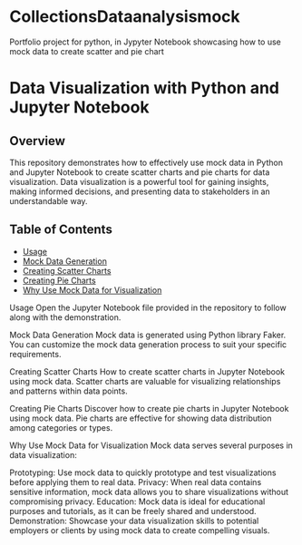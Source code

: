 # CollectionsDataanalysismock
Portfolio project for python, in Jypyter Notebook showcasing how to use mock data to create scatter and pie chart

# Data Visualization with Python and Jupyter Notebook

## Overview

This repository demonstrates how to effectively use mock data in Python and Jupyter Notebook to create scatter charts and pie charts for data visualization. Data visualization is a powerful tool for gaining insights, making informed decisions, and presenting data to stakeholders in an understandable way.

## Table of Contents

- [Usage](#usage)
- [Mock Data Generation](#mock-data-generation)
- [Creating Scatter Charts](#creating-scatter-charts)
- [Creating Pie Charts](#creating-pie-charts)
- [Why Use Mock Data for Visualization](#why-use-mock-data-for-visualization)

Usage
Open the Jupyter Notebook file provided in the repository to follow along with the demonstration.

Mock Data Generation
Mock data is generated using Python library Faker. You can customize the mock data generation process to suit your specific requirements.

Creating Scatter Charts
How to create scatter charts in Jupyter Notebook using mock data. Scatter charts are valuable for visualizing relationships and patterns within data points.

Creating Pie Charts
Discover how to create pie charts in Jupyter Notebook using mock data. Pie charts are effective for showing data distribution among categories or types.

Why Use Mock Data for Visualization
Mock data serves several purposes in data visualization:

Prototyping: Use mock data to quickly prototype and test visualizations before applying them to real data.
Privacy: When real data contains sensitive information, mock data allows you to share visualizations without compromising privacy.
Education: Mock data is ideal for educational purposes and tutorials, as it can be freely shared and understood.
Demonstration: Showcase your data visualization skills to potential employers or clients by using mock data to create compelling visuals.
